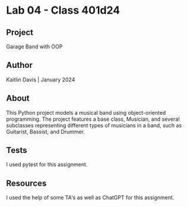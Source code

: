 # Lab 04 - Class 401d24

## Project
Garage Band with OOP

## Author
Kaitlin Davis | January 2024

## About
This Python project models a musical band using object-oriented programming. The project features a base class, Musician, and several subclasses representing different types of musicians in a band, such as Guitarist, Bassist, and Drummer. 

## Tests
I used pytest for this assignment. 

## Resources
I used the help of some TA's as well as ChatGPT for this assignment.